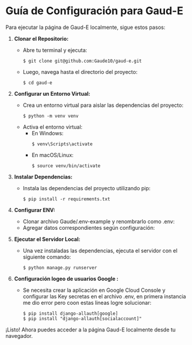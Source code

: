 # Guía de Configuración para Gaud-E

Para ejecutar la página de Gaud-E localmente, sigue estos pasos:

1. **Clonar el Repositorio:**
   - Abre tu terminal y ejecuta:
     ```shell
     $ git clone git@github.com:Gaude10/gaud-e.git
     ```
   - Luego, navega hasta el directorio del proyecto:
     ```shell
     $ cd gaud-e
     ```

2. **Configurar un Entorno Virtual:**
   - Crea un entorno virtual para aislar las dependencias del proyecto:
     ```shell
     $ python -m venv venv
     ```
   - Activa el entorno virtual:
     - En Windows:
       ```shell
       $ venv\Scripts\activate
       ```
     - En macOS/Linux:
       ```shell
       $ source venv/bin/activate
       ```

3. **Instalar Dependencias:**
   - Instala las dependencias del proyecto utilizando pip:
     ```shell
     $ pip install -r requirements.txt
     ```

4. **Configurar ENV:**
   - Clonar archivo Gaude/.env-example y renombrarlo como .env:
   - Agregar datos correspondientes según configuración:
    

5. **Ejecutar el Servidor Local:**
   - Una vez instaladas las dependencias, ejecuta el servidor con el siguiente comando:
     ```shell
     $ python manage.py runserver
     ```

5. **Configuración logeo de usuarios Google :**
   - Se necesita crear la aplicación en Google Cloud Console y configurar las Key secretas en el archivo .env, en primera instancia me dio error pero coon estas lineas logre solucionar:
     ```shell
     $ pip install django-allauth[google]
     $ pip install "django-allauth[socialaccount]"
     ```

     

¡Listo! Ahora puedes acceder a la página Gaud-E localmente desde tu navegador.
